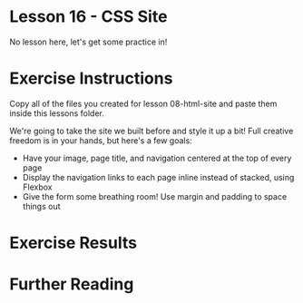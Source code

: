 # Lesson 16 - CSS Site

No lesson here, let's get some practice in!

# Exercise Instructions

Copy all of the files you created for lesson 08-html-site and paste them inside this lessons folder.

We're going to take the site we built before and style it up a bit! Full creative freedom is in your hands, but here's a few goals:

- Have your image, page title, and navigation centered at the top of every page
- Display the navigation links to each page inline instead of stacked, using Flexbox
- Give the form some breathing room! Use margin and padding to space things out

# Exercise Results

# Further Reading
